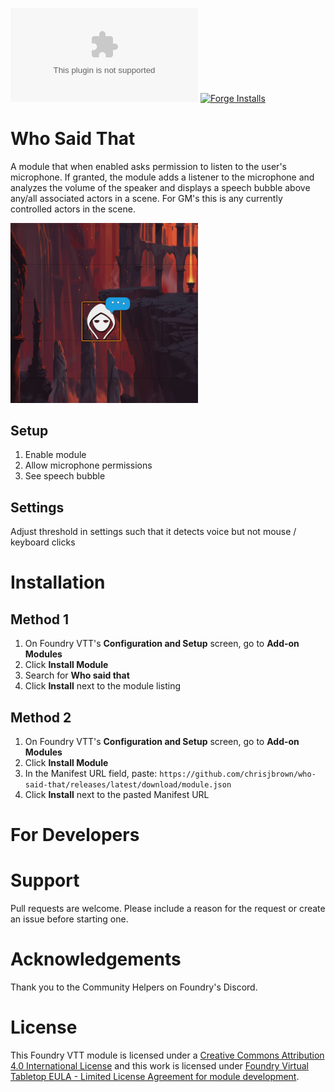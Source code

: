![Downloads](https://img.shields.io/github/downloads/chrisjbrown/who-said-that/module.zip?color=2b82fc&label=DOWNLOADS&style=for-the-badge) [![Forge Installs](https://img.shields.io/badge/dynamic/json?label=Forge%20Installs&query=package.installs&suffix=%25&url=https%3A%2F%2Fforge-vtt.com%2Fapi%2Fbazaar%2Fpackage%2Fwho-said-that&colorB=448d34&style=for-the-badge)](https://forge-vtt.com/bazaar#package=who-said-that)

# Who Said That
A module that when enabled asks permission to listen to the user's microphone. If granted, the module adds a listener to the microphone and analyzes the volume of the speaker and displays a speech bubble above any/all associated actors in a scene. For GM's this is any currently controlled actors in the scene.

<div><img src="./media/speaker.png" alt="Step-1" width="300"/></div>

## Setup
1. Enable module
2. Allow microphone permissions
3. See speech bubble 



## Settings
Adjust threshold in settings such that it detects voice but not mouse / keyboard clicks

# Installation

## Method 1

1. On Foundry VTT's **Configuration and Setup** screen, go to **Add-on Modules**
2. Click **Install Module**
3. Search for **Who said that**
4. Click **Install** next to the module listing

## Method 2

1. On Foundry VTT's **Configuration and Setup** screen, go to **Add-on Modules**
2. Click **Install Module**
3. In the Manifest URL field, paste: `https://github.com/chrisjbrown/who-said-that/releases/latest/download/module.json`
4. Click **Install** next to the pasted Manifest URL

# For Developers

# Support

Pull requests are welcome. Please include a reason for the request or create an issue before starting one.

# Acknowledgements

Thank you to the Community Helpers on Foundry's Discord.

# License

This Foundry VTT module is licensed under a [Creative Commons Attribution 4.0 International License](https://creativecommons.org/licenses/by/4.0/) and this work is licensed under [Foundry Virtual Tabletop EULA - Limited License Agreement for module development](https://foundryvtt.com/article/license/).
